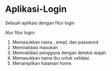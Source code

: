 # Aplikasi-Login
Sebuah aplikasi dengan fitur login

Alur fitur login:
1. Memasukkan nama , email, dan password
2. Memvalidasi masukan
3. Memvalidasi pengguna dengan deteksi wajah.
4. Memasukkan nama ibu untuk validasi.
5. Menampilkan halaman home.
